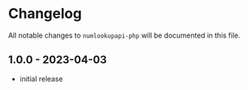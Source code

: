 # Changelog

All notable changes to `numlookupapi-php` will be documented in this file.

## 1.0.0 - 2023-04-03

- initial release
